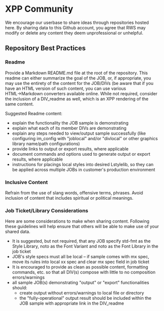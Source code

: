 # XPP Community

We encourage our userbase to share ideas through repositories hosted here. By sharing data to this Github account, you agree that RWS may modify or delete any content they deem unprofessional or unhelpful. 

## Repository Best Practices

### Readme

Provide a Markdown README.md file at the root of the repository. This readme can either summarize the goal of the JOB, or, if appropriate, you may use the entirety of the content for the JOB/DIVs (be aware that if you have an HTML version of such content, you can use various HTML→Markdown converters available online. While not required, consider the inclusion of a DIV_readme as well, which is an XPP rendering of the same content.

Suggested Readme content:

- explain the functionality the JOB sample is demonstrating
- explain what each of its member DIVs are demonstrating
- explain any steps needed to view/output sample successfully (like configuring im_config with "joblocal" and/or "divlocal" or other graphics library name/path configurations)
- provide links to output or export results, where applicable
- document commands and options used to generate output or export results, where applicable
- instructions for placings local styles into desired Lstylelib, so they can be applied across multiple JOBs in customer's production environment

### Inclusive Content

Refrain from the use of slang words, offensive terms, phrases. Avoid inclusion of content that includes spiritual or political meanings.

### Job Ticket/Library Considerations

Here are some considerations to make when sharing content. Following these guidelines will help ensure that others will be able to make use of your shared data.

- It is suggested, but not required, that any JOB specify std-fmt as the Style Library, noto as the Font Variant and noto as the Font Library in the job ticket
- JOB's style specs must all be local – if sample comes with mx spec, move its rules into local xx spec and clear mx spec field in job ticket
- It is encouraged to provide as clean as possible content, formatting commands, etc. so that all DIV(s) compose with little to no composition errors/warnings
- all sample JOB(s) demonstrating "output" or "export" functionalities should:
  - create output without errors/warnings to local file or directory
  - the "fully-operational" output result should be included within the JOB sample with appropriate link in the DIV_readme